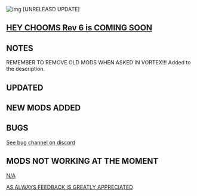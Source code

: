 ![img](https://s11.gifyu.com/images/Cuty-od-Dreams-Logo-YellowUP.png)
[UNRELEASD UPDATE]

[HEY CHOOMS Rev 6 is COMING SOON](https://)
-

NOTES
-

REMEMBER TO REMOVE OLD MODS WHEN ASKED IN VORTEX!!!
Added to the description.

UPDATED
-


NEW MODS ADDED 
-


BUGS
-

 [See bug channel on discord](https://discord.gg/xZNztPjA2u)

MODS NOT WORKING AT THE MOMENT 
-

[N/A](https://)

[AS ALWAYS FEEDBACK IS GREATLY APPRECIATED](https://)
